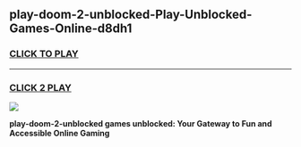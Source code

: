 
## play-doom-2-unblocked-Play-Unblocked-Games-Online-d8dh1
<h3>
<a href="https://premium76.site?title=play-doom-2-unblocked&ref=25A">CLICK TO PLAY</a></h3>
<hr>

<h3>
<a href="https://premium76.site?title=play-doom-2-unblocked&ref=25A">CLICK 2 PLAY</a>
  
</h3>

<a href="https://premium76.site?title=play-doom-2-unblocked&ref=25A"><img src="https://clearcache.store/games.png"></a>


**play-doom-2-unblocked games unblocked: Your Gateway to Fun and Accessible Online Gaming**
